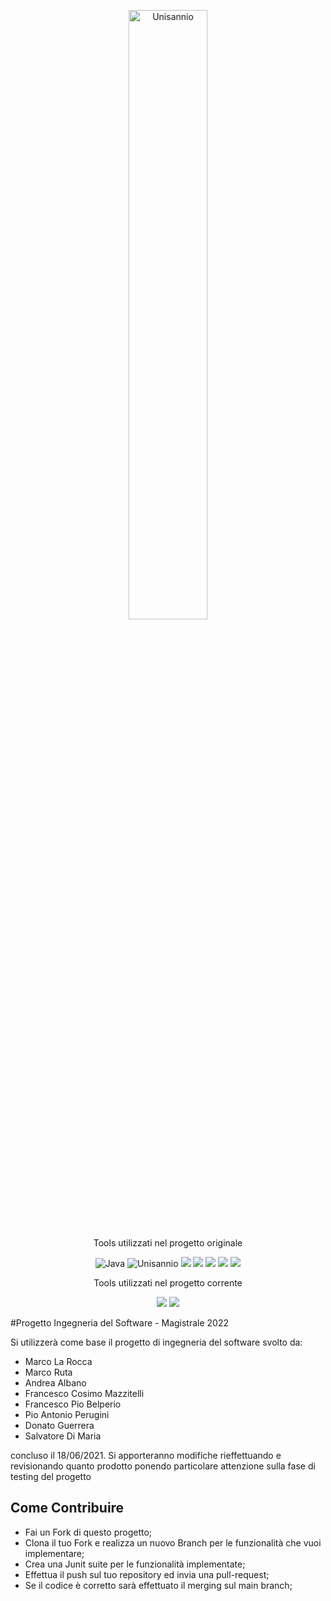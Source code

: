 <p align= "center">
<img src="https://www.unisannio.it/sites/default/files/emblema.png.pagespeed.ce.L9uvAVRynq.png" alt="Unisannio" width= 50%>
</p>
<p align="center">
    Tools utilizzati nel progetto originale
</p>
<p align="center">
    <img src="https://img.shields.io/badge/java-v11.0-blue" alt="Java">
    <img src="https://img.shields.io/badge/Unisannio-Ingegneria%20Del%20Software-blue" alt="Unisannio">
    <img src = "https://img.shields.io/badge/maven-v4.0-blue">
    <img src = "https://img.shields.io/badge/junit-v4.13-blue">
    <img src = "https://img.shields.io/badge/mongo--java--driver-v3.12.8-blue">
    <img src = "https://img.shields.io/badge/spring%20boot-v2.4.5-blue">
     <img src = "https://img.shields.io/badge/jersey-v3.0.2-blue">
</p>
<p align="center">
    Tools utilizzati nel progetto corrente
</p>
<p align="center">
    <img src = "https://img.shields.io/badge/Cucumber for java-v213.5744.125-green">
    <img src = "https://img.shields.io/badge/Selenium-v4.1.2-green">
</p>

#Progetto Ingegneria del Software - Magistrale 2022

Si utilizzerà come base il progetto di ingegneria del software svolto da:
- Marco La Rocca
- Marco Ruta
- Andrea Albano
- Francesco Cosimo Mazzitelli
- Francesco Pio Belperio
- Pio Antonio Perugini
- Donato Guerrera
- Salvatore Di Maria

concluso il 18/06/2021.
Si apporteranno modifiche rieffettuando e revisionando quanto prodotto ponendo particolare attenzione
sulla fase di testing del progetto

## Come Contribuire
- Fai un Fork di questo progetto;
- Clona il tuo Fork e realizza un nuovo Branch per le funzionalità che vuoi implementare;
- Crea una Junit suite per le funzionalità implementate;
- Effettua il push sul tuo repository ed invia una pull-request;
- Se il codice è corretto sarà effettuato il merging sul main branch;

